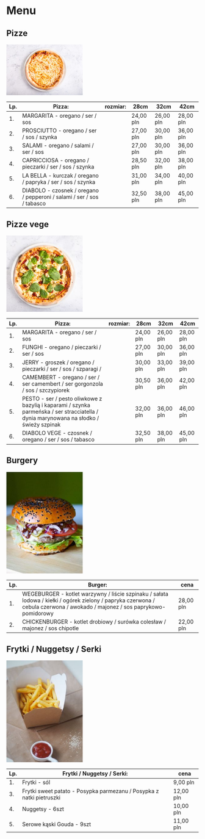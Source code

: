 # Menu

## Pizze

<img src="assets/img/808ab593-1034-489d-844b-e5c4fd9da8e9.jpg" width = 200>

|Lp.|Pizza:                                                 |rozmiar:            |   28cm    |   32cm     |    42cm    |
|---|-------------------------------------------------------|--------------------|-----------|------------|------------|
|1. |MARGARITA - oregano / ser / sos                        |                    | 24,00 pln |  26,00 pln |  28,00 pln |
|2. |PROSCIUTTO - oregano / ser / sos / szynka              |                    | 27,00 pln |  30,00 pln |  36,00 pln |
|3. |SALAMI - oregano / salami / ser / sos                  |                    | 27,00 pln |  30,00 pln |  36,00 pln |
|4. |CAPRICCIOSA - oregano / pieczarki / ser / sos / szynka |                    | 28,50 pln |  32,00 pln |  38,00 pln |
|5. |LA BELLA - kurczak / oregano / papryka / ser / sos / szynka|                | 31,00 pln |  34,00 pln |  40,00 pln |
|6. |DIABOLO - czosnek / oregano / pepperoni / salami / ser / sos / tabasco |    | 32,50 pln |  38,00 pln |  45,00 pln |

## Pizze vege

<img src="assets/img/asdasdas.jpg" width = 200>

|Lp.|Pizza:                                                 |rozmiar:            |   28cm    |   32cm     |    42cm    |
|---|-------------------------------------------------------|--------------------|-----------|------------|------------|
|1. |MARGARITA - oregano / ser / sos                        |                    | 24,00 pln |  26,00 pln |  28,00 pln |
|2. |FUNGHI - oregano / pieczarki / ser / sos          |                    | 27,00 pln |  30,00 pln |  36,00 pln |
|3. |JERRY - groszek / oregano / pieczarki / ser / sos / szparagi /                 |                    | 30,00 pln |  33,00 pln |  39,00 pln |
|4. |CAMEMBERT - oregano / ser / ser camembert / ser gorgonzola / sos / szczypiorek |                    | 30,50 pln |  36,00 pln |  42,00 pln |
|5. |PESTO - ser / pesto oliwkowe z bazylią i kaparami / szynka parmeńska / ser stracciatella / dynia marynowana na słodko / świeży szpinak |                | 32,00 pln |  36,00 pln |  46,00 pln |
|6. |DIABOLO VEGE - czosnek / oregano / ser / sos / tabasco |    | 32,50 pln |  38,00 pln |  45,00 pln |



## Burgery

<img src="assets/img/70a125e9-0f5c-4859-bb32-9167463d27ed.jpg" width = 200>

|Lp.|Burger:                                                                                                                                                                      |    cena  |
|---|-----------------------------------------------------------------------------------------------------------------------------------------------------------------------------|-----------|
|1. |WEGEBURGER - kotlet warzywny / liście szpinaku / sałata lodowa / kiełki / ogórek zielony / papryka czerwona / cebula czerwona / awokado / majonez / sos paprykowo-pomidorowy | 28,00 pln | 
|2. |CHICKENBURGER - kotlet drobiowy / surówka colesław / majonez / sos chipotle                                                                                                  | 22,00 pln | 

## Frytki / Nuggetsy / Serki

<img src="assets/img/pc281943.jpg" width = 200>

|Lp.|Frytki / Nuggetsy / Serki:                                               |   cena    |
|---|-------------------------------------------------------------------------|-----------|
|1. |Frytki - sól                                                             | 9,00 pln  | 
|3. |Frytki sweet patato - Posypka parmezanu / Posypka z natki pietruszki     | 12,00 pln | 
|4. |Nuggetsy - 6szt                                                          | 10,00 pln | 
|5. |Serowe kąski Gouda - 9szt                                                | 11,00 pln | 
